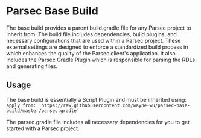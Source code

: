 # Parsec Base Build
The base build provides a parent build.gradle file for any Parsec project to inherit from. The build file includes
dependencies, build plugins, and necessary configurations that are used within a Parsec project. These external settings
are designed to enforce a standardized build process in which enhances the quality of the Parsec client's application.
It also includes the Parsec Gradle Plugin which is responsible for parsing the RDLs and generating files.

## Usage
The base build is essentially a Script Plugin and must be inherited using:
`apply from: 'https://raw.githubusercontent.com/wayne-wu/parsec-base-build/master/parsec.gradle'`

The parsec.gradle file includes all necessary dependencies for you to get started with a Parsec project.
